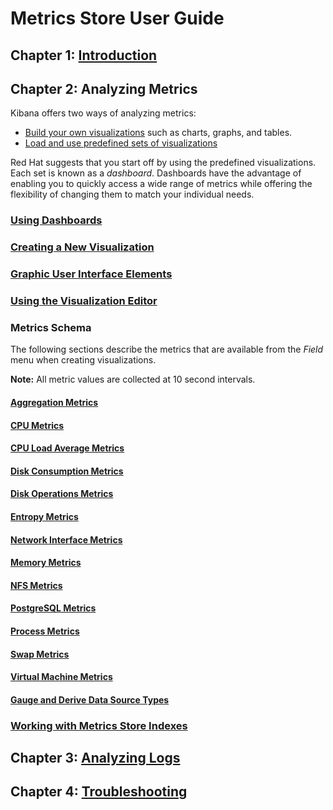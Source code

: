 # Metrics Store User Guide

## Chapter 1: [Introduction](../Introduction)

## Chapter 2: Analyzing Metrics

Kibana offers two ways of analyzing metrics:

* [Build your own visualizations](../Creating_a_New_Visualization) such as charts, graphs, and tables.
* [Load and use predefined sets of visualizations](../Using_the_Dashboard)

Red Hat suggests that you start off by using the predefined visualizations. Each set is known as a _dashboard_. Dashboards have the advantage of enabling you to quickly access a wide range of metrics while offering the flexibility of changing them to match your individual needs.

### [Using Dashboards](../Using_the_Dashboard)

### [Creating a New Visualization](../Creating_a_new_Visualization)

### [Graphic User Interface Elements](../Graphic_User_Interface_Elements)

### [Using the Visualization Editor](../Using_the_Visualization_Editor)


### Metrics Schema 

The following sections describe the metrics that are available from the *Field* menu when creating visualizations.

**Note:** All metric values are collected at 10 second intervals.

#### [Aggregation Metrics](../Aggregation)
#### [CPU Metrics](../CPU)
#### [CPU Load Average Metrics](../Load)
#### [Disk Consumption Metrics](../DF)
#### [Disk Operations Metrics](../Disks)
#### [Entropy Metrics](../Entropy)
#### [Network Interface Metrics](../Interface)
#### [Memory Metrics](../Memory)
#### [NFS Metrics](../NFS)
#### [PostgreSQL Metrics](../PostgreSQL)
#### [Process Metrics](../Processes)
#### [Swap Metrics](../Swap)
#### [Virtual Machine Metrics](../Virt)
#### [Gauge and Derive Data Source Types](../Gauge)

### [Working with Metrics Store Indexes](../Index)


## Chapter 3: [Analyzing Logs](../Logs)

## Chapter 4: [Troubleshooting](../Troubleshooting)

